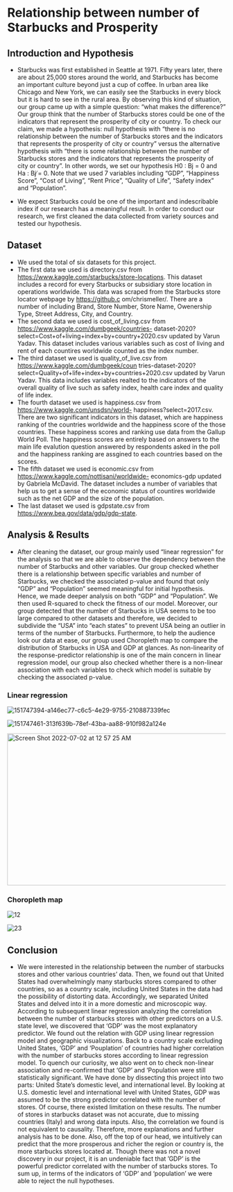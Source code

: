 # Relationship between number of Starbucks and Prosperity

## Introduction and Hypothesis

- Starbucks was first established in Seattle at 1971. Fifty years later, there are about 25,000 stores around the world, and Starbucks has become an important culture beyond just a cup of coffee. In urban area like Chicago and New York, we can easily see the Starbucks in every block but it is hard to see in the rural area. By observing this kind of situation, our group came up with a simple question: “what makes the difference?” Our group think that the number of Starbucks stores could be one of the indicators that represent the prosperity of city or country. To check our claim, we made a hypothesis: null hypothesis with “there is no relationship between the number of Starbucks stores and the indicators that represents the prosperity of city or country” versus the alternative hypothesis with “there is some relationship between the number of Starbucks stores and the indicators that represents the prosperity of city or country”. In other words, we set our hypothesis H0 : Bj = 0 and Ha : Bj ̸= 0. Note that we used 7 variables including
“GDP”, “Happiness Score”, “Cost of Living”, “Rent Price”, “Quality of Life”, “Safety index” and “Population”.

- We expect Starbucks could be one of the important and indescribable index if our research has a meaningful result. In order to conduct our research, we first cleaned the data collected from variety sources and tested our hypothesis.


## Dataset

- We used the total of six datasets for this project.
- The first data we used is directory.csv from https://www.kaggle.com/starbucks/store-locations. This dataset includes a record for every Starbucks or subsidiary store location in operations worldwide. This data was scraped from the Starbucks store locator webpage by https://github.c om/chrismeller/. There are a number of including Brand, Store Number, Store Name, Owenership Type, Street Address, City, and Country.
- The second data we used is cost_of_living.csv from https://www.kaggle.com/dumbgeek/countries- dataset-2020?select=Cost+of+living+index+by+country+2020.csv updated by Varun Yadav. This dataset includes various variables such as cost of living and rent of each countires worldwide counted as the index number.
- The third dataset we used is quality_of_live.csv from https://www.kaggle.com/dumbgeek/coun tries-dataset-2020?select=Quality+of+life+index+by+countries+2020.csv updated by Varun Yadav. This data includes variables realted to the indicators of the overall quality of live such as safety index, health care index and quality of life index.
- The fourth dataset we used is happiness.csv from https://www.kaggle.com/unsdsn/world- happiness?select=2017.csv. There are two significant indicators in this dataset, which are happiness ranking of the countries worldwide and the happiness score of the those countries. These happiness scores and ranking use data from the Gallup World Poll. The happiness scores are entirely based on answers to the main life evalution question answered by respondents asked in the poll and the happiness ranking are assgined to each countries based on the scores.
- The fifth dataset we used is economic.csv from https://www.kaggle.com/nottisani/worldwide- economics-gdp updated by Gabriela McDavid. The dataset includes a number of variables that help us to get a sense of the economic status of countires worldwide such as the net GDP and the size of the population.
- The last dataset we used is gdpstate.csv from https://www.bea.gov/data/gdp/gdp-state.

## Analysis & Results

- After cleaning the dataset, our group mainly used “linear regression” for the analysis so that we are able to observe the dependency between the number of Starbucks and other variables. Our group checked whether there is a relationship between specific variables and number of Starbucks, we checked the associated p-value and found that only “GDP” and “Population” seemed meaningful for initial hypothesis. Hence, we made deeper analysis on both “GDP” and “Population”. We then used R-squared to check the fitness of our model. Moreover, our group detected that the number of Starbucks in USA seems to be too large compared to other datasets and therefore, we decided to subdivide the “USA” into “each states” to prevent USA being an outlier in terms of the number of Starbucks. Furthermore, to help the audience look our data at ease, our group used Choropleth map to compare the distribution of Starbucks in USA and GDP at glances. As non-linearity of the response-predictor relationship is one of the main concern in linear regression model, our group also checked whether there is a non-linear association with each variables to check which model is suitable by checking the associated p-value.

### Linear regression

![151747394-a146ec77-c6c5-4e29-9755-210887339fec](https://user-images.githubusercontent.com/69660509/176988646-2feaeec6-b0fa-498b-8fdf-779dc3198a53.png)


![151747461-313f639b-78ef-43ba-aa88-910f982a124e](https://user-images.githubusercontent.com/69660509/176988634-41ab631c-6f2a-4ca6-8865-22ed27a4745e.png)

<img width="600" height="350" alt="Screen Shot 2022-07-02 at 12 57 25 AM" src="https://user-images.githubusercontent.com/69660509/176988609-1f62c17b-d2ef-465a-bb53-032f13787228.png">

### Choropleth map

![12](https://user-images.githubusercontent.com/69660509/176988676-a7dbb5f9-a443-4da8-a94e-3df50fab9e8c.png)

![23](https://user-images.githubusercontent.com/69660509/176988688-dc7a838b-f6c9-4fd2-a6f3-2407e12bc394.png)

## Conclusion

- We were interested in the relationship between the number of starbucks stores and other various countries’ data. Then, we found out that United States had overwhelmingly many starbucks stores compared to other countries, so as a country scale, including United States in the data had the possibility of distorting data. Accordingly, we separated United States and delved into it in a more domestic and microscopic way. According to subsequent linear regression analyzing the correlation between the number of starbucks stores with other predictors on a U.S. state level, we discovered that ‘GDP’ was the most explanatory predictor. We found out the relation with GDP using linear regression model and geographic visualizations. Back to a country scale excluding United States, ‘GDP’ and ‘Pouplation’ of countries had higher correlation with the number of starbucks stores according to linear regression model. To quench our curiosity, we also went on to check non-linear association and re-confirmed that ‘GDP’ and ‘Population were still statistically significant. We have done by dissecting this project into two parts: United State’s domestic level, and international level. By looking at U.S. domestic level and international level with United States, GDP was assumed to be the strong predictor correlated with the number of stores. Of course, there existed limitation on these results. The number of stores in starbucks dataset was not accurate, due to missing countries (Italy) and wrong data inputs. Also, the correlation we found is not equivalent to causality. Therefore, more explanations and further analysis has to be done. Also, off the top of our head, we intuitively can predict that the more prosperous and richer the region or country is, the more starbucks stores located at. Though there was not a novel discovery in our project, it is an undeniable fact that ’GDP’ is the powerful predictor correlated with the number of starbucks stores. To sum up, in terms of the indicators of
‘GDP’ and ‘population’ we were able to reject the null hypotheses.